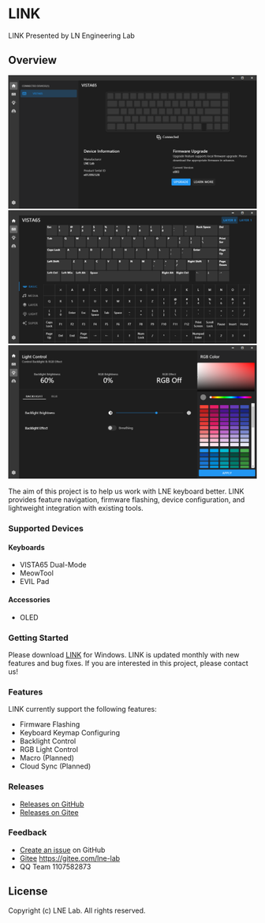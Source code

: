 # LINK
LINK Presented by LN Engineering Lab

## Overview

![LNE Hub](assets/images/home_en.png "LNE Hub")
![Keymap](assets/images/keymap_en.png "Keymap")
![Lighting](assets/images/lighting_en.png "Lighting")

The aim of this project is to help us work with LNE keyboard better.
LINK provides feature navigation, firmware flashing, device configuration, and lightweight integration with existing tools.

### Supported Devices
#### Keyboards
* VISTA65 Dual-Mode
* MeowTool
* EVIL Pad

#### Accessories
* OLED

### Getting Started

Please download [LINK](https://github.com/ln-org/lne_hub/releases) for Windows. LINK is updated monthly with new features and bug fixes.
If you are interested in this project, please contact us!

### Features
LINK currently support the following features:
* Firmware Flashing
* Keyboard Keymap Configuring
* Backlight Control
* RGB Light Control
* Macro (Planned)
* Cloud Sync (Planned)

### Releases
* [Releases on GitHub](https://github.com/ln-org/lne_link/releases)
* [Releases on Gitee](https://gitee.com/lne-lab/lne_hub/releases)

### Feedback
* [Create an issue](https://github.com/ln-org/lne_link/issues) on GitHub
* [Gitee](https://gitee.com/lne-lab) https://gitee.com/lne-lab
* QQ Team 1107582873

## License
Copyright (c) LNE Lab. All rights reserved.
